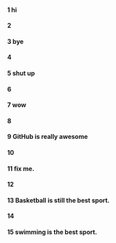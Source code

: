 #### 1 hi
#### 2
#### 3 bye
#### 4
#### 5 shut up
#### 6
#### 7 wow
#### 8
#### 9 GitHub is really awesome
#### 10
#### 11 fix me.
#### 12
#### 13 Basketball is still the best sport.
#### 14
#### 15 swimming is the best sport.